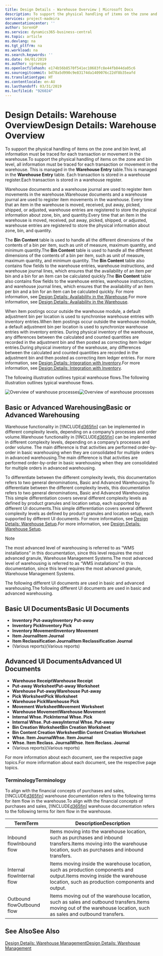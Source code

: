 ```yaml
---
title: Design Details - Warehouse Overview | Microsoft Docs
description: To support the physical handling of items on the zone and bin level, all information must be traced for each transaction or movement in the warehouse. This is managed in the **Warehouse Entry** table. Each transaction is stored in a warehouse register.
services: project-madeira
documentationcenter: ''
author: SorenGP
ms.service: dynamics365-business-central
ms.topic: article
ms.devlang: na
ms.tgt_pltfrm: na
ms.workload: na
ms.search.keywords: ''
ms.date: 04/01/2019
ms.author: sgroespe
ms.openlocfilehash: e174b56b8570f541ec10683fc8e44fb844da05c6
ms.sourcegitcommit: bd78a5d990c9e83174da1409076c22df8b35eafd
ms.translationtype: HT
ms.contentlocale: en-AU
ms.lasthandoff: 03/31/2019
ms.locfileid: "926024"
---
```

# <a name="design-details-warehouse-overview"></a><span data-ttu-id="20e1f-105">Design Details: Warehouse Overview</span><span class="sxs-lookup"><span data-stu-id="20e1f-105">Design Details: Warehouse Overview</span></span>
<span data-ttu-id="20e1f-106">To support the physical handling of items on the zone and bin level, all information must be traced for each transaction or movement in the warehouse.</span><span class="sxs-lookup"><span data-stu-id="20e1f-106">To support the physical handling of items on the zone and bin level, all information must be traced for each transaction or movement in the warehouse.</span></span> <span data-ttu-id="20e1f-107">This is managed in the **Warehouse Entry** table.</span><span class="sxs-lookup"><span data-stu-id="20e1f-107">This is managed in the **Warehouse Entry** table.</span></span> <span data-ttu-id="20e1f-108">Each transaction is stored in a warehouse register.</span><span class="sxs-lookup"><span data-stu-id="20e1f-108">Each transaction is stored in a warehouse register.</span></span>  

<span data-ttu-id="20e1f-109">Warehouse documents and a warehouse journal are used to register item movements in the warehouse.</span><span class="sxs-lookup"><span data-stu-id="20e1f-109">Warehouse documents and a warehouse journal are used to register item movements in the warehouse.</span></span> <span data-ttu-id="20e1f-110">Every time that an item in the warehouse is moved, received, put away, picked, shipped, or adjusted, warehouse entries are registered to store the physical information about zone, bin, and quantity.</span><span class="sxs-lookup"><span data-stu-id="20e1f-110">Every time that an item in the warehouse is moved, received, put away, picked, shipped, or adjusted, warehouse entries are registered to store the physical information about zone, bin, and quantity.</span></span>

<span data-ttu-id="20e1f-111">The **Bin Content** table is used to handle all the different dimensions of the contents of a bin per item, such as unit of measure, maximum quantity, and minimum quantity.</span><span class="sxs-lookup"><span data-stu-id="20e1f-111">The **Bin Content** table is used to handle all the different dimensions of the contents of a bin per item, such as unit of measure, maximum quantity, and minimum quantity.</span></span> <span data-ttu-id="20e1f-112">The **Bin Content** table also contains flow fields to the warehouse entries, warehouse instructions, and warehouse journal lines, which ensures that the availability of an item per bin and a bin for an item can be calculated quickly.</span><span class="sxs-lookup"><span data-stu-id="20e1f-112">The **Bin Content** table also contains flow fields to the warehouse entries, warehouse instructions, and warehouse journal lines, which ensures that the availability of an item per bin and a bin for an item can be calculated quickly.</span></span> <span data-ttu-id="20e1f-113">For more information, see [Design Details: Availability in the Warehouse](design-details-availability-in-the-warehouse.md).</span><span class="sxs-lookup"><span data-stu-id="20e1f-113">For more information, see [Design Details: Availability in the Warehouse](design-details-availability-in-the-warehouse.md).</span></span>  

<span data-ttu-id="20e1f-114">When item postings occur outside the warehouse module, a default adjustment bin per location is used to synchronise warehouse entries with inventory entries.</span><span class="sxs-lookup"><span data-stu-id="20e1f-114">When item postings occur outside the warehouse module, a default adjustment bin per location is used to synchronize warehouse entries with inventory entries.</span></span> <span data-ttu-id="20e1f-115">During physical inventory of the warehouse, any differences between the calculated and counted quantities are recorded in the adjustment bin and then posted as correcting item ledger entries.</span><span class="sxs-lookup"><span data-stu-id="20e1f-115">During physical inventory of the warehouse, any differences between the calculated and counted quantities are recorded in the adjustment bin and then posted as correcting item ledger entries.</span></span> <span data-ttu-id="20e1f-116">For more information, see [Design Details: Integration with Inventory](design-details-integration-with-inventory.md).</span><span class="sxs-lookup"><span data-stu-id="20e1f-116">For more information, see [Design Details: Integration with Inventory](design-details-integration-with-inventory.md).</span></span>  

<span data-ttu-id="20e1f-117">The following illustration outlines typical warehouse flows.</span><span class="sxs-lookup"><span data-stu-id="20e1f-117">The following illustration outlines typical warehouse flows.</span></span>  

<span data-ttu-id="20e1f-118">![Overview of warehouse processes](media/design_details_warehouse_management_overview.png "Overview of warehouse processes")</span><span class="sxs-lookup"><span data-stu-id="20e1f-118">![Overview of warehouse processes](media/design_details_warehouse_management_overview.png "Overview of warehouse processes")</span></span>  

## <a name="basic-or-advanced-warehousing"></a><span data-ttu-id="20e1f-119">Basic or Advanced Warehousing</span><span class="sxs-lookup"><span data-stu-id="20e1f-119">Basic or Advanced Warehousing</span></span>  
<span data-ttu-id="20e1f-120">Warehouse functionality in [!INCLUDE[d365fin](includes/d365fin_md.md)] can be implemented in different complexity levels, depending on a company’s processes and order volume.</span><span class="sxs-lookup"><span data-stu-id="20e1f-120">Warehouse functionality in [!INCLUDE[d365fin](includes/d365fin_md.md)] can be implemented in different complexity levels, depending on a company’s processes and order volume.</span></span> <span data-ttu-id="20e1f-121">The main difference is that activities are performed order-by-order in basic warehousing when they are consolidated for multiple orders in advanced warehousing.</span><span class="sxs-lookup"><span data-stu-id="20e1f-121">The main difference is that activities are performed order-by-order in basic warehousing when they are consolidated for multiple orders in advanced warehousing.</span></span>  

 <span data-ttu-id="20e1f-122">To differentiate between the different complexity levels, this documentation refers to two general denominations, Basic and Advanced Warehousing.</span><span class="sxs-lookup"><span data-stu-id="20e1f-122">To differentiate between the different complexity levels, this documentation refers to two general denominations, Basic and Advanced Warehousing.</span></span> <span data-ttu-id="20e1f-123">This simple differentiation covers several different complexity levels as defined by product granules and location setup, each supported by different UI documents.</span><span class="sxs-lookup"><span data-stu-id="20e1f-123">This simple differentiation covers several different complexity levels as defined by product granules and location setup, each supported by different UI documents.</span></span> <span data-ttu-id="20e1f-124">For more information, see [Design Details: Warehouse Setup](design-details-warehouse-setup.md).</span><span class="sxs-lookup"><span data-stu-id="20e1f-124">For more information, see [Design Details: Warehouse Setup](design-details-warehouse-setup.md).</span></span>  

> [!NOTE]  
>  <span data-ttu-id="20e1f-125">The most advanced level of warehousing is referred to as “WMS installations” in this documentation, since this level requires the most advanced granule, Warehouse Management Systems.</span><span class="sxs-lookup"><span data-stu-id="20e1f-125">The most advanced level of warehousing is referred to as “WMS installations” in this documentation, since this level requires the most advanced granule, Warehouse Management Systems.</span></span>  

 <span data-ttu-id="20e1f-126">The following different UI documents are used in basic and advanced warehousing.</span><span class="sxs-lookup"><span data-stu-id="20e1f-126">The following different UI documents are used in basic and advanced warehousing.</span></span>  

## <a name="basic-ui-documents"></a><span data-ttu-id="20e1f-127">Basic UI Documents</span><span class="sxs-lookup"><span data-stu-id="20e1f-127">Basic UI Documents</span></span>  

-   <span data-ttu-id="20e1f-128">**Inventory Put-away**</span><span class="sxs-lookup"><span data-stu-id="20e1f-128">**Inventory Put-away**</span></span>  
-   <span data-ttu-id="20e1f-129">**Inventory Pick**</span><span class="sxs-lookup"><span data-stu-id="20e1f-129">**Inventory Pick**</span></span>  
-   <span data-ttu-id="20e1f-130">**Inventory Movement**</span><span class="sxs-lookup"><span data-stu-id="20e1f-130">**Inventory Movement**</span></span>  
-   <span data-ttu-id="20e1f-131">**Item Journal**</span><span class="sxs-lookup"><span data-stu-id="20e1f-131">**Item Journal**</span></span>  
-   <span data-ttu-id="20e1f-132">**Item Reclassification Journal**</span><span class="sxs-lookup"><span data-stu-id="20e1f-132">**Item Reclassification Journal**</span></span>  
-   <span data-ttu-id="20e1f-133">(Various reports)</span><span class="sxs-lookup"><span data-stu-id="20e1f-133">(Various reports)</span></span>  

## <a name="advanced-ui-documents"></a><span data-ttu-id="20e1f-134">Advanced UI Documents</span><span class="sxs-lookup"><span data-stu-id="20e1f-134">Advanced UI Documents</span></span>  

-   <span data-ttu-id="20e1f-135">**Warehouse Receipt**</span><span class="sxs-lookup"><span data-stu-id="20e1f-135">**Warehouse Receipt**</span></span>  
-   <span data-ttu-id="20e1f-136">**Put-away Worksheet**</span><span class="sxs-lookup"><span data-stu-id="20e1f-136">**Put-away Worksheet**</span></span>  
-   <span data-ttu-id="20e1f-137">**Warehouse Put-away**</span><span class="sxs-lookup"><span data-stu-id="20e1f-137">**Warehouse Put-away**</span></span>  
-   <span data-ttu-id="20e1f-138">**Pick Worksheet**</span><span class="sxs-lookup"><span data-stu-id="20e1f-138">**Pick Worksheet**</span></span>  
-   <span data-ttu-id="20e1f-139">**Warehouse Pick**</span><span class="sxs-lookup"><span data-stu-id="20e1f-139">**Warehouse Pick**</span></span>  
-   <span data-ttu-id="20e1f-140">**Movement Worksheet**</span><span class="sxs-lookup"><span data-stu-id="20e1f-140">**Movement Worksheet**</span></span>  
-   <span data-ttu-id="20e1f-141">**Warehouse Movement**</span><span class="sxs-lookup"><span data-stu-id="20e1f-141">**Warehouse Movement**</span></span>  
-   <span data-ttu-id="20e1f-142">**Internal Whse. Pick**</span><span class="sxs-lookup"><span data-stu-id="20e1f-142">**Internal Whse. Pick**</span></span>  
-   <span data-ttu-id="20e1f-143">**Internal Whse. Put-away**</span><span class="sxs-lookup"><span data-stu-id="20e1f-143">**Internal Whse. Put-away**</span></span>  
-   <span data-ttu-id="20e1f-144">**Bin Creation Worksheet**</span><span class="sxs-lookup"><span data-stu-id="20e1f-144">**Bin Creation Worksheet**</span></span>  
-   <span data-ttu-id="20e1f-145">**Bin Content Creation Worksheet**</span><span class="sxs-lookup"><span data-stu-id="20e1f-145">**Bin Content Creation Worksheet**</span></span>  
-   <span data-ttu-id="20e1f-146">**Whse. Item Journal**</span><span class="sxs-lookup"><span data-stu-id="20e1f-146">**Whse. Item Journal**</span></span>  
-   <span data-ttu-id="20e1f-147">**Whse. Item Reclass. Journal**</span><span class="sxs-lookup"><span data-stu-id="20e1f-147">**Whse. Item Reclass. Journal**</span></span>  
-   <span data-ttu-id="20e1f-148">(Various reports)</span><span class="sxs-lookup"><span data-stu-id="20e1f-148">(Various reports)</span></span>  

<span data-ttu-id="20e1f-149">For more information about each document, see the respective page topics.</span><span class="sxs-lookup"><span data-stu-id="20e1f-149">For more information about each document, see the respective page topics.</span></span>  

### <a name="terminology"></a><span data-ttu-id="20e1f-150">Terminology</span><span class="sxs-lookup"><span data-stu-id="20e1f-150">Terminology</span></span>  
<span data-ttu-id="20e1f-151">To align with the financial concepts of purchases and sales, [!INCLUDE[d365fin](includes/d365fin_md.md)] warehouse documentation refers to the following terms for item flow in the warehouse.</span><span class="sxs-lookup"><span data-stu-id="20e1f-151">To align with the financial concepts of purchases and sales, [!INCLUDE[d365fin](includes/d365fin_md.md)] warehouse documentation refers to the following terms for item flow in the warehouse.</span></span>  

|<span data-ttu-id="20e1f-152">Term</span><span class="sxs-lookup"><span data-stu-id="20e1f-152">Term</span></span>|<span data-ttu-id="20e1f-153">Description</span><span class="sxs-lookup"><span data-stu-id="20e1f-153">Description</span></span>|  
|----------|---------------------------------------|  
|<span data-ttu-id="20e1f-154">Inbound flow</span><span class="sxs-lookup"><span data-stu-id="20e1f-154">Inbound flow</span></span>|<span data-ttu-id="20e1f-155">Items moving into the warehouse location, such as purchases and inbound transfers.</span><span class="sxs-lookup"><span data-stu-id="20e1f-155">Items moving into the warehouse location, such as purchases and inbound transfers.</span></span>|  
|<span data-ttu-id="20e1f-156">Internal flow</span><span class="sxs-lookup"><span data-stu-id="20e1f-156">Internal flow</span></span>|<span data-ttu-id="20e1f-157">Items moving inside the warehouse location, such as production components and output.</span><span class="sxs-lookup"><span data-stu-id="20e1f-157">Items moving inside the warehouse location, such as production components and output.</span></span>|  
|<span data-ttu-id="20e1f-158">Outbound flow</span><span class="sxs-lookup"><span data-stu-id="20e1f-158">Outbound flow</span></span>|<span data-ttu-id="20e1f-159">Items moving out of the warehouse location, such as sales and outbound transfers.</span><span class="sxs-lookup"><span data-stu-id="20e1f-159">Items moving out of the warehouse location, such as sales and outbound transfers.</span></span>|  

## <a name="see-also"></a><span data-ttu-id="20e1f-160">See Also</span><span class="sxs-lookup"><span data-stu-id="20e1f-160">See Also</span></span>  
 [<span data-ttu-id="20e1f-161">Design Details: Warehouse Management</span><span class="sxs-lookup"><span data-stu-id="20e1f-161">Design Details: Warehouse Management</span></span>](design-details-warehouse-management.md)
